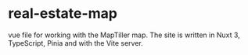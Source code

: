 # real-estate-map
vue file for working with the MapTiller map. The site is written in Nuxt 3, TypeScript, Pinia and with the Vite server.
